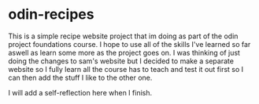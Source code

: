 # odin-recipes
This is a simple recipe website project that im doing as part of the odin project foundations course.
I hope to use all of the skills I've learned so far aswell as learn some more as the project goes on.
I was thinking of just doing the changes to sam's website but I decided to make a separate website so I fully learn all the course has to teach and test it out first so I can then add the stuff I like to the other one.

I will add a self-reflection here when I finish.